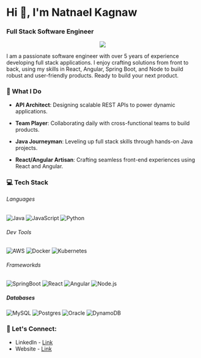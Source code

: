 <h1 align="">Hi 👋, I'm Natnael Kagnaw</h1>
<h3 align="">Full Stack Software Engineer</h3>
<p align="center">
<img src="https://media3.giphy.com/media/qgQUggAC3Pfv687qPC/giphy.gif?cid=ecf05e47xk2uyr004wsvp9yduw8ethe8ejdng241w09pdlh2&ep=v1_gifs_related&rid=giphy.gif&ct=g" />
</p>
I am a passionate software engineer with over 5 years of experience developing full stack applications. I enjoy crafting solutions from front to back, using my skills in React, Angular, Spring Boot, and Node to build robust and user-friendly products. Ready to build your next product.

<h3>🚀 What I Do</h3>

- **API Architect**: Designing scalable REST APIs to power dynamic applications.

- **Team Player**: Collaborating daily with cross-functional teams to build products.

- **Java Journeyman**: Leveling up full stack skills through hands-on Java projects.

- **React/Angular Artisan**: Crafting seamless front-end experiences using React and Angular.

<h3>💻 Tech Stack</h3>

<h6>Languages</h6>

![Java](https://img.shields.io/badge/Java-05122A?style=flat&logo=Java) ![JavaScript](https://img.shields.io/badge/JavaScript-05122A?style=flat&logo=javascript) ![Python](https://img.shields.io/badge/Python-05122A?style=flat&logo=python)

<h6>Dev Tools</h6>

![AWS](https://img.shields.io/badge/AWS-05122A?style=flat&logo=amazon) ![Docker](https://img.shields.io/badge/Docker-05122A?style=flat&logo=docker) ![Kubernetes](https://img.shields.io/badge/React-05122A?style=flat&logo=kubernetes)

<h6>Frameworkds</h6>

![SpringBoot](https://img.shields.io/badge/SpringBoot-05122A?style=flat&logo=springboot) ![React](https://img.shields.io/badge/React-05122A?style=flat&logo=react) ![Angular](https://img.shields.io/badge/Angular-05122A?style=flat&logo=angular) ![Node.js](https://img.shields.io/badge/Node.js-05122A?style=flat&logo=Node.js)

<h5>Databases</h5>

![MySQL](https://img.shields.io/badge/MySQL-FFF?style=flat&logo=mysql) ![Postgres](https://img.shields.io/badge/Postgres-FFF?style=flat&logo=postgresql) ![Oracle](https://img.shields.io/badge/Oracle-FFF?style=flat&logo=oracle) ![DynamoDB](https://img.shields.io/badge/DynamoDB-FFF?style=flat&logo=dynamodb)

<h3 align="left">🤝 Let's Connect:</h3>

- LinkedIn - [Link](https://www.linkedin.com/in/natnael-kagnaw)
- Website - [Link](https://www.natnael.link/)

<!-- <p align="">
<img align="center" src="https://github-readme-stats.vercel.app/api?username=NatnaelSisay&show_icons=true&count_private=true&include_all_commits=true&theme=react&bg_color=060B0D&icon_color=F8D866&hide_border=true&show_icons=false&hide_border=true" />
</p> -->
